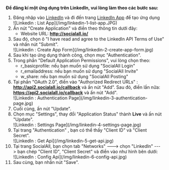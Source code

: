 __Để đăng kí một ứng dụng trên LinkedIn, vui lòng làm theo các bước sau:__

1. Đăng nhập vào [LinkedIn](https://www.linkedin.com/) và đi đến trang [LinkedIn App](https://www.linkedin.com/secure/developer) để tạo ứng dụng
    <div class="soclall-br"></div>
    ![Linkedin : List App](/img/linkedin-1-list-app.JPG)
    <div class="soclall-br"></div>
2. Ấn nút "Create Application" và điền theo thông tin dưới đây:
    * Website URL: __http://socialall.io/__
3. Sau đó, chọn ô "I have read and agree to the LinkedIn API Terms of Use" và nhấn nút "Submit".
    <div class="soclall-br"></div>
    ![Linkedin : Create App Form](/img/linkedin-2-create-app-form.jpg)
    <div class="soclall-br"></div>
4. Sau khi tạo ứng dụng thành công, chọn mục "Authentication".
5. Trong phần "Default Application Permissions", vui lòng chọn theo:
    * r_basicprofile: nếu bạn muốn sử dụng "SocialAll Login"
    * r_emailaddress: nếu bạn muốn sử dụng "SocialAll Invite"
    * w_share: nếu bạn muốn sử dụng "SocialAll Posting"
6. Tại phần "OAuth 2.0", điền vào "Authorized Redirect URLs" : __http://api2.socialall.io/callback__ và ấn nút "Add". Sau đó, điền lần nữa: __https://api2.socialall.io/callback__ và ấn nút "Add".
    <div class="soclall-br"></div>
    ![Linkedin : Authentication Page](/img/linkedin-3-authentication-page.jpg)
    <div class="soclall-br"></div>    
7. Cuối cùng, ấn nút "Update".
8. Chọn mục "Settings", thay đổi "Application Status" thành __Live__ và ấn nút "Update".
    <div class="soclall-br"></div>
    ![Linkedin : Settings Page](/img/linkedin-4-settings-page.jpg)
    <div class="soclall-br"></div>
9. Tại trang "Authentication" , bạn có thể thấy "Client ID" và "Client Secret".
    <div class="soclall-br"></div>
    ![LinkedIn : Get Api](/img/linkedin-5-get-api.jpg)
    <div class="soclall-br"></div>
10. Tại trang SocialAll, bạn chọn tab "Networks" ---> chọn "LinkedIn" ---> bạn chép "Client ID", "Client Secret" và điền vào như hình bên dưới:
    <div class="soclall-br"></div>
    ![LinkedIn : Config Api](/img/linkedin-6-config-api.jpg)
    <div class="soclall-br"></div>
11. Sau cùng, bạn nhấn nút "Save".
